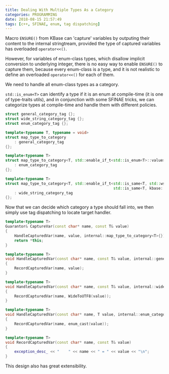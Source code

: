 ```yaml
---
title: Dealing With Multiple Types As a Category
categories: PROGRAMMING
date: 2018-08-15 21:57:49
tags: [c++, SFINAE, enum, tag dispatching]
---
```

Macro `ENSURE()` from KBase can 'capture' variables by outputing their content to the internal stringtream, provided the type of captured variables has overloaded `operator<<()`.

However, for variables of enum-class types, which disallow implicit conversion to underlying integer, there is no easy way to enable `ENSURE()` to capture them, because every enum-class is a type, and it is not realistic to define an overloaded `operator<<()` for each of them.

We need to handle all enum-class types as a category.

`std::is_enum<T>` can identify a type if it is an enum at compile-time (it is one of type-traits utils), and in conjunction with some SFINAE tricks, we can categorize types at compile-time and handle them with different policies.

```cpp
struct general_category_tag {};
struct wide_string_category_tag {};
struct enum_category_tag {};

template<typename T, typename = void>
struct map_type_to_category
    : general_category_tag
{};

template<typename T>
struct map_type_to_category<T, std::enable_if_t<std::is_enum<T>::value>>
    : enum_category_tag
{};

template<typename T>
struct map_type_to_category<T, std::enable_if_t<std::is_same<T, std::wstring>::value ||
                                                std::is_same<T, kbase::WStringView>::value>>
    : wide_string_category_tag
{};
```

Now that we can decide which category a type should fall into, we then simply use tag dispatching to locate target handler.

```cpp
template<typename T>
Guarantor& CaptureVar(const char* name, const T& value)
{
    HandleCapturedVar(name, value, internal::map_type_to_category<T>{});
    return *this;
}

template<typename T>
void HandleCapturedVar(const char* name, const T& value, internal::general_category_tag)
{
    RecordCapturedVar(name, value);
}

template<typename T>
void HandleCapturedVar(const char* name, const T& value, internal::wide_string_category_tag)
{
    RecordCapturedVar(name, WideToUTF8(value));
}

template<typename T>
void HandleCapturedVar(const char* name, T value, internal::enum_category_tag)
{
    RecordCapturedVar(name, enum_cast(value));
}

template<typename T>
void RecordCapturedVar(const char* name, const T& value)
{
    exception_desc_ << "    " << name << " = " << value << "\n";
}
```

This design also has great extensibility.